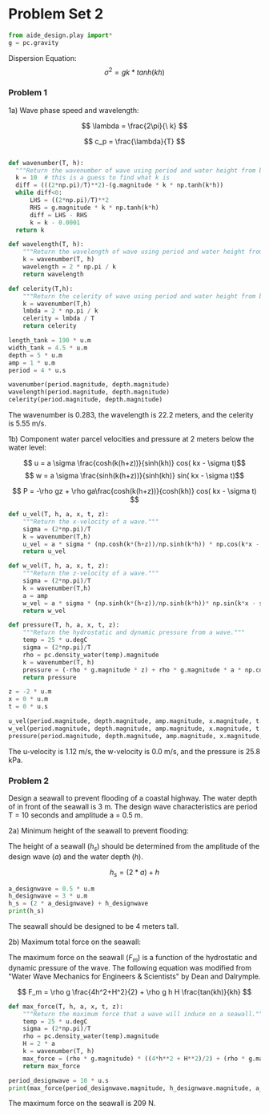 # Problem Set 2

```python
from aide_design.play import*
g = pc.gravity
```
Dispersion Equation:
$$ \sigma^2 = gk*tanh(kh) $$

### Problem 1
1a) Wave phase speed and wavelength:

$$ \lambda = \frac{2\pi}{\ k} $$

$$ c_p = \frac{\lambda}{T} $$

```python

def wavenumber(T, h):
  """Return the wavenumber of wave using period and water height from bed."""
  k = 10  # this is a guess to find what k is
  diff = (((2*np.pi)/T)**2)-(g.magnitude * k * np.tanh(k*h))
  while diff<0:
      LHS = ((2*np.pi)/T)**2
      RHS = g.magnitude * k * np.tanh(k*h)
      diff = LHS - RHS
      k = k - 0.0001
  return k

def wavelength(T, h):
    """Return the wavelength of wave using period and water height from bed."""
    k = wavenumber(T, h)
    wavelength = 2 * np.pi / k
    return wavelength

def celerity(T,h):
    """Return the celerity of wave using period and water height from bed."""
    k = wavenumber(T,h)
    lmbda = 2 * np.pi / k
    celerity = lmbda / T
    return celerity

length_tank = 190 * u.m
width_tank = 4.5 * u.m
depth = 5 * u.m
amp = 1 * u.m
period = 4 * u.s

wavenumber(period.magnitude, depth.magnitude)
wavelength(period.magnitude, depth.magnitude)
celerity(period.magnitude, depth.magnitude)
```
The wavenumber is 0.283, the wavelength is 22.2 meters, and the celerity is 5.55 m/s.

1b) Component water parcel velocities and pressure at 2 meters below the water level:

$$ u = a \sigma \frac{cosh(k(h+z))}{sinh(kh)} cos( kx - \sigma t)$$
$$ w = a \sigma \frac{sinh(k(h+z))}{sinh(kh)} sin( kx - \sigma t)$$

$$ P = -\rho gz + \rho ga\frac{cosh(k(h+z))}{cosh(kh)} cos( kx - \sigma t) $$

```python
def u_vel(T, h, a, x, t, z):
    """Return the x-velocity of a wave."""
    sigma = (2*np.pi)/T
    k = wavenumber(T,h)
    u_vel = a * sigma * (np.cosh(k*(h+z))/np.sinh(k*h)) * np.cos(k*x - sigma*t)
    return u_vel

def w_vel(T, h, a, x, t, z):
    """Return the z-velocity of a wave."""
    sigma = (2*np.pi)/T
    k = wavenumber(T,h)
    a = amp
    w_vel = a * sigma * (np.sinh(k*(h+z))/np.sinh(k*h))* np.sin(k*x - sigma*t)
    return w_vel    

def pressure(T, h, a, x, t, z):
    """Return the hydrostatic and dynamic pressure from a wave."""
    temp = 25 * u.degC
    sigma = (2*np.pi)/T
    rho = pc.density_water(temp).magnitude
    k = wavenumber(T, h)
    pressure = (-rho * g.magnitude * z) + rho * g.magnitude * a * np.cosh(k*(h+z))/np.cosh(k*h) * np.cos(k*x - sigma*t)
    return pressure

z = -2 * u.m
x = 0 * u.m
t = 0 * u.s

u_vel(period.magnitude, depth.magnitude, amp.magnitude, x.magnitude, t.magnitude, z.magnitude)
w_vel(period.magnitude, depth.magnitude, amp.magnitude, x.magnitude, t.magnitude, z.magnitude)
pressure(period.magnitude, depth.magnitude, amp.magnitude, x.magnitude, t.magnitude, z.magnitude)
```

The u-velocity is 1.12 m/s, the w-velocity is 0.0 m/s, and the pressure is 25.8 kPa.

### Problem 2
Design a seawall to prevent flooding of a coastal highway. The water depth of in front of the seawall is 3 m. The design wave characteristics are period T = 10 seconds and amplitude a = 0.5 m.

2a) Minimum height of the seawall to prevent flooding:

The height of a seawall ($h_s$) should be determined from the amplitude of the design wave ($a$) and the water depth ($h$).   

$$ h_s = (2 * a) + h $$

```python
a_designwave = 0.5 * u.m
h_designwave = 3 * u.m
h_s = (2 * a_designwave) + h_designwave
print(h_s)
```

The seawall should be designed to be 4 meters tall.

2b) Maximum total force on the seawall:

The maximum force on the seawall ($F_m$) is a function of the hydrostatic and dynamic pressure of the wave. The following equation was modified from "Water Wave Mechanics for Engineers & Scientists" by Dean and Dalrymple.

$$ F_m = \rho g \frac{4h^2+H^2}{2} + \rho g h H \frac{tan(kh)}{kh} $$

```python
def max_force(T, h, a, x, t, z):
    """Return the maximum force that a wave will induce on a seawall."""
    temp = 25 * u.degC
    sigma = (2*np.pi)/T
    rho = pc.density_water(temp).magnitude
    H = 2 * a
    k = wavenumber(T, h)
    max_force = (rho * g.magnitude) * ((4*h**2 + H**2)/2) + (rho * g.magnitude * h * H * np.tanh(k*h)/(k*h))
    return max_force

period_designwave = 10 * u.s
print(max_force(period_designwave.magnitude, h_designwave.magnitude, a_designwave.magnitude, x, t, z))

```

The maximum force on the seawall is 209 N. 
